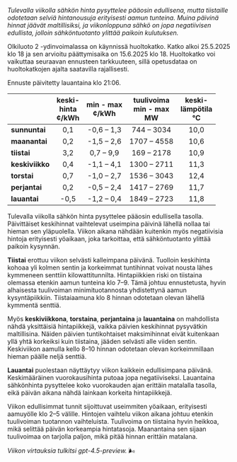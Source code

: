 *Tulevalla viikolla sähkön hinta pysyttelee pääosin edullisena, mutta tiistaille odotetaan selviä hintanousuja erityisesti aamun tunteina. Muina päivinä hinnat jäävät maltillisiksi, ja viikonloppuna sähkö on jopa negatiivisen edullista, jolloin sähköntuotanto ylittää paikoin kulutuksen.*

Olkiluoto 2 -ydinvoimalassa on käynnissä huoltokatko. Katko alkoi 25.5.2025 klo 18 ja sen arvioitu päättymisaika on 15.6.2025 klo 18. Huoltokatko voi vaikuttaa seuraavan ennusteen tarkkuuteen, sillä opetusdataa on huoltokatkojen ajalta saatavilla rajallisesti.

Ennuste päivitetty lauantaina klo 21:06.

|              | keski-<br>hinta<br>¢/kWh | min - max<br>¢/kWh | tuulivoima<br>min - max<br>MW | keski-<br>lämpötila<br>°C |
|:-------------|:----------------:|:----------------:|:-------------:|:-------------:|
| **sunnuntai**   |       0,1        |    -0,6 – 1,3     |      744 – 3034      |      10,0       |
| **maanantai**   |       0,2        |    -1,5 – 2,6     |     1707 – 4558      |      10,6       |
| **tiistai**     |       3,2        |     0,7 – 9,9     |      169 – 2178      |      10,9       |
| **keskiviikko** |       0,4        |    -1,1 – 4,1     |     1300 – 2711      |      11,3       |
| **torstai**     |       0,7        |    -1,0 – 2,7     |     1536 – 3043      |      12,4       |
| **perjantai**   |       0,2        |    -0,5 – 2,4     |     1417 – 2769      |      11,7       |
| **lauantai**    |      -0,5        |    -1,2 – 0,4     |     1849 – 2723      |      11,8       |

Tulevalla viikolla sähkön hinta pysyttelee pääosin edullisella tasolla. Päivittäiset keskihinnat vaihtelevat useimpina päivinä lähellä nollaa tai hieman sen yläpuolella. Viikon aikana nähdään kuitenkin myös negatiivisia hintoja erityisesti yöaikaan, joka tarkoittaa, että sähköntuotanto ylittää paikoin kysynnän.

**Tiistai** erottuu viikon selvästi kalleimpana päivänä. Tuolloin keskihinta kohoaa yli kolmen sentin ja korkeimmat tuntihinnat voivat nousta lähes kymmeneen senttiin kilowattitunnilta. Hintapiikkien riski on tiistaina olemassa etenkin aamun tunteina klo 7–9. Tämä johtuu ennustetusta, hyvin alhaisesta tuulivoiman minimituotannosta yhdistettynä aamun kysyntäpiikkiin. Tiistaiaamuna klo 8 hinnan odotetaan olevan lähellä kymmentä senttiä.

Myös **keskiviikkona**, **torstaina**, **perjantaina** ja **lauantaina** on mahdollista nähdä yksittäisiä hintapiikkejä, vaikka päivien keskihinnat pysyvätkin maltillisina. Näiden päivien tuntikohtaiset maksimihinnat eivät kuitenkaan yllä yhtä korkeiksi kuin tiistaina, jääden selvästi alle viiden sentin. Keskiviikon aamulla kello 8–10 hinnan odotetaan olevan korkeimmillaan hieman päälle neljä senttiä.

**Lauantai** puolestaan näyttäytyy viikon kaikkein edullisimpana päivänä. Keskimääräinen vuorokausihinta putoaa jopa negatiiviseksi. Lauantaina sähkönhinta pysyttelee koko vuorokauden ajan erittäin matalalla tasolla, eikä päivän aikana nähdä lainkaan korkeita hintapiikkejä.

Viikon edullisimmat tunnit sijoittuvat useimmiten yöaikaan, erityisesti aamuyölle klo 2–5 välille. Hintojen vaihtelu viikon aikana johtuu etenkin tuulivoiman tuotannon vaihteluista. Tuulivoima on tiistaina hyvin heikkoa, mikä selittää päivän korkeampia hintatasoja. Maanantaina sen sijaan tuulivoimaa on tarjolla paljon, mikä pitää hinnan erittäin matalana.

*Viikon virtauksia tulkitsi gpt-4.5-preview.* 🌬️
